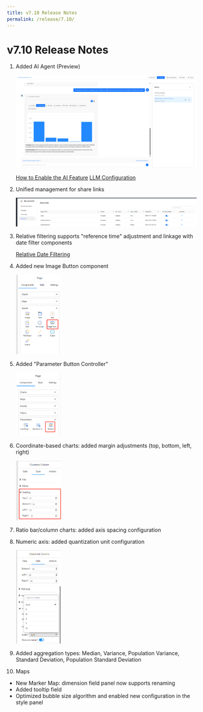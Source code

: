 ```yaml
---
title: v7.10 Release Notes
permalink: /release/7.10/
---
```


# v7.10 Release Notes

1. Added AI Agent (Preview)  


   <div align="left"><img src="./images/image-20250818215805301.png"  /></div>

   [How to Enable the AI Feature](https://help.datafor.com.cn/documentation/AI-Agent/AI-Feature//)
   [LLM Configuration](https://help.datafor.com.cn/documentation/AI-Agent/LLM-Configuration/)

2. Unified management for share links  

   <div align="left"><img src="./images/image-20250811211358470.png"  /></div>

3. Relative filtering supports "reference time" adjustment and linkage with date filter components  

   [Relative Date Filtering](https://help.datafor.com.cn/documentation/Analysis/Relative-Date-Filtering/#scenario-overview)

4. Added new Image Button component  

   <div align="left"><img src="./images/image-20250811210613202.png" width="25%" /></div>

5. Added "Parameter Button Controller"  

   <div align="left"><img src="./images/image-20250818145458096.png" width="25%" /></div>



6. Coordinate-based charts: added margin adjustments (top, bottom, left, right)  

   <div align="left"><img src="./images/image-20250811210807586.png" width="25%" /></div>

7. Ratio bar/column charts: added axis spacing configuration  

8. Numeric axis: added quantization unit configuration  

   <div align="left"><img src="./images/image-20250811210907323.png" width="25%" /></div>

9. Added aggregation types: Median, Variance, Population Variance, Standard Deviation, Population Standard Deviation  

10. Maps  

- New Marker Map: dimension field panel now supports renaming  
- Added tooltip field  
- Optimized bubble size algorithm and enabled new configuration in the style panel  